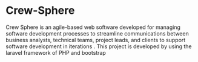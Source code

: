 # Crew-Sphere
Crew Sphere is an agile-based web software developed for managing software development processes to streamline communications between business analysts, technical teams, project leads, and clients to support software development in iterations . This project is developed by using the laravel framework of PHP and bootstrap

